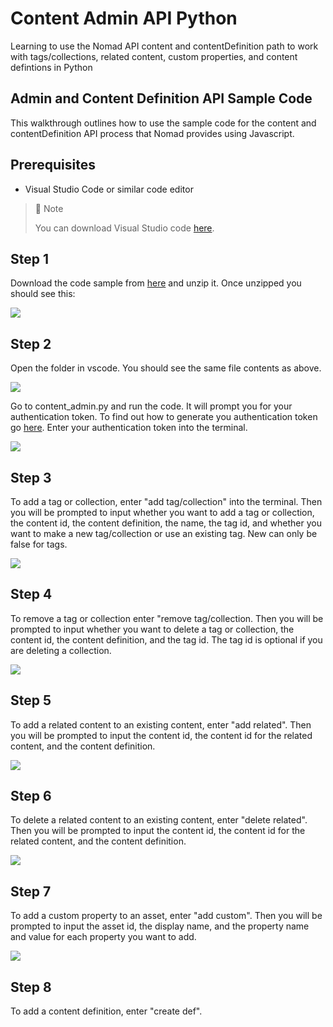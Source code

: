# Content Admin API Python
Learning to use the Nomad API content and contentDefinition path to work with tags/collections, related content, custom properties, and content defintions in Python

## Admin and Content Definition API Sample Code

This walkthrough outlines how to use the sample code for the content and contentDefinition API process that Nomad provides using Javascript.

## Prerequisites

- Visual Studio Code or similar code editor

> 📘 Note
> 
> You can download Visual Studio code [here](https://code.visualstudio.com/).

## Step 1

Download the code sample from [here](https://download-directory.github.io/?url=https://github.com/Nomad-Media/samples/tree/main/nomad-samples/python/content_admin_api) and unzip it. Once unzipped you should see this:

![](https://files.readme.io/a15d15c-image.png)

## Step 2

Open the folder in vscode. You should see the same file contents as above.

![](https://files.readme.io/c5426df-image.png)

Go to content_admin.py and run the code. It will prompt you for your authentication token. To find out how to generate you authentication token go [here](https://github.com/Nomad-Media/samples/blob/main/nomad-samples/js/account-authenticaton/Readme.md). Enter your authentication token into the terminal.

![](https://files.readme.io/b87e81d-image.png)

## Step 3

To add a tag or collection, enter "add tag/collection" into the terminal. Then you will be prompted to input whether you want to add a tag or collection, the content id, the content definition, the name, the tag id, and whether you want to make a new tag/collection or use an existing tag. New can only be false for tags.

![](https://files.readme.io/94137e1-image.png)

## Step 4

To remove a tag or collection enter "remove tag/collection. Then you will be prompted to input whether you want to delete a tag or collection, the content id, the content definition, and the tag id. The tag id is optional if you are deleting a collection.

![](https://files.readme.io/62457e7-image.png)

## Step 5

To add a related content to an existing content, enter "add related". Then you will be prompted to input the content id, the content id for the related content, and the content definition.

![](https://files.readme.io/c0e5145-image.png)

## Step 6

To delete a related content to an existing content, enter "delete related". Then you will be prompted to input the content id, the content id for the related content, and the content definition.

![](https://files.readme.io/9db4059-image.png)

## Step 7

To add a custom property to an asset, enter "add custom". Then you will be prompted to input the asset id, the display name, and the property name and value for each property you want to add.

![](https://files.readme.io/f4d141f-image.png)

## Step 8

To add a content definition, enter "create def".
